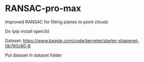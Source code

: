 # RANSAC-pro-max
Improved RANSAC for fitting planes to point clouds


Do !pip install open3d



Dataset: https://www.kaggle.com/code/kerneler/starter-shapenet-0b740c60-8


Put dataset in dataset folder
